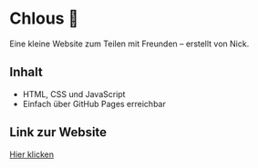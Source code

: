 # Chlous 🎅
Eine kleine Website zum Teilen mit Freunden – erstellt von Nick.

## Inhalt
- HTML, CSS und JavaScript
- Einfach über GitHub Pages erreichbar

## Link zur Website
[Hier klicken](https://rickzbornez2005-rjs.github.io/Chlous/)
